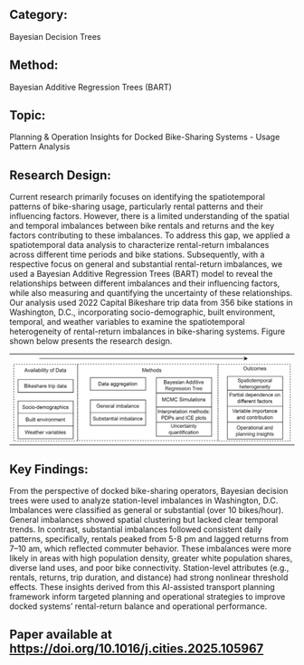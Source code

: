 ## Category: 
Bayesian Decision Trees
## Method: 
Bayesian Additive Regression Trees (BART)
## Topic: 
Planning & Operation Insights for Docked Bike-Sharing Systems - Usage Pattern Analysis
## Research Design: 
Current research primarily focuses on identifying the spatiotemporal patterns of bike-sharing usage, particularly rental patterns and their influencing factors. However, there is a limited understanding of the spatial and temporal imbalances between bike rentals and returns and the key factors contributing to these imbalances. To address this gap, we applied a spatiotemporal data analysis to characterize rental-return imbalances across different time periods and bike stations. Subsequently, with a respective focus on general and substantial rental-return imbalances, we used a Bayesian Additive Regression Trees (BART) model to reveal the relationships between different imbalances and their influencing factors, while also measuring and quantifying the uncertainty of these relationships. Our analysis used 2022 Capital Bikeshare trip data from 356 bike stations in Washington, D.C., incorporating socio-demographic, built environment, temporal, and weather variables to examine the spatiotemporal heterogeneity of rental-return imbalances in bike-sharing systems. Figure shown below presents the research design.

<table style="margin-left: auto; margin-right: auto;">
  <tr style="text-align: center;">
    <td><img src="Figures/Paper 2.png"></td>
  </tr>
 </table>

## Key Findings: 
From the perspective of docked bike-sharing operators, Bayesian decision trees were used to analyze station-level imbalances in Washington, D.C. Imbalances were classified as general or substantial (over 10 bikes/hour). General imbalances showed spatial clustering but lacked clear temporal trends. In contrast, substantial imbalances followed consistent daily patterns, specifically, rentals peaked from 5-8 pm and lagged returns from 7–10 am, which reflected commuter behavior. These imbalances were more likely in areas with high population density, greater white population shares, diverse land uses, and poor bike connectivity. Station-level attributes (e.g., rentals, returns, trip duration, and distance) had strong nonlinear threshold effects. These insights derived from this AI-assisted transport planning framework inform targeted planning and operational strategies to improve docked systems’ rental-return balance and operational performance.
## Paper available at https://doi.org/10.1016/j.cities.2025.105967
